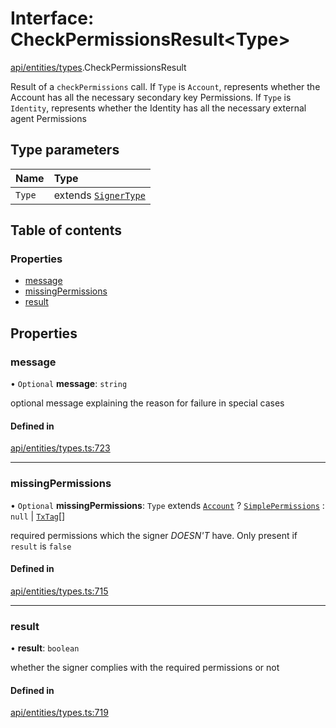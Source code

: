 # Interface: CheckPermissionsResult\<Type\>

[api/entities/types](../wiki/api.entities.types).CheckPermissionsResult

Result of a `checkPermissions` call. If `Type` is `Account`, represents whether the Account
  has all the necessary secondary key Permissions. If `Type` is `Identity`, represents whether the
  Identity has all the necessary external agent Permissions

## Type parameters

| Name | Type |
| :------ | :------ |
| `Type` | extends [`SignerType`](../wiki/api.entities.types.SignerType) |

## Table of contents

### Properties

- [message](../wiki/api.entities.types.CheckPermissionsResult#message)
- [missingPermissions](../wiki/api.entities.types.CheckPermissionsResult#missingpermissions)
- [result](../wiki/api.entities.types.CheckPermissionsResult#result)

## Properties

### message

• `Optional` **message**: `string`

optional message explaining the reason for failure in special cases

#### Defined in

[api/entities/types.ts:723](https://github.com/PolymeshAssociation/polymesh-sdk/blob/88db4a91/src/api/entities/types.ts#L723)

___

### missingPermissions

• `Optional` **missingPermissions**: `Type` extends [`Account`](../wiki/api.entities.types.SignerType#account) ? [`SimplePermissions`](../wiki/api.entities.types.SimplePermissions) : ``null`` \| [`TxTag`](../wiki/generated.types#txtag)[]

required permissions which the signer *DOESN'T* have. Only present if `result` is `false`

#### Defined in

[api/entities/types.ts:715](https://github.com/PolymeshAssociation/polymesh-sdk/blob/88db4a91/src/api/entities/types.ts#L715)

___

### result

• **result**: `boolean`

whether the signer complies with the required permissions or not

#### Defined in

[api/entities/types.ts:719](https://github.com/PolymeshAssociation/polymesh-sdk/blob/88db4a91/src/api/entities/types.ts#L719)
